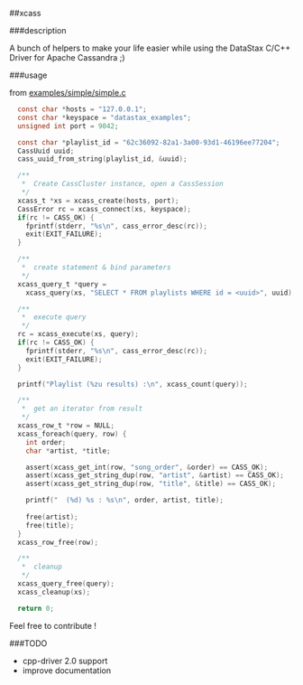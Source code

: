 ##xcass

###description

A bunch of helpers to make your life easier while using the DataStax C/C++ Driver for Apache Cassandra ;)

###usage

from [examples/simple/simple.c](examples/simple/simple.c)

```C
  const char *hosts = "127.0.0.1";
  const char *keyspace = "datastax_examples";
  unsigned int port = 9042;

  const char *playlist_id = "62c36092-82a1-3a00-93d1-46196ee77204";
  CassUuid uuid;
  cass_uuid_from_string(playlist_id, &uuid);

  /**
   *  Create CassCluster instance, open a CassSession
   */
  xcass_t *xs = xcass_create(hosts, port);
  CassError rc = xcass_connect(xs, keyspace);
  if(rc != CASS_OK) {
    fprintf(stderr, "%s\n", cass_error_desc(rc));
    exit(EXIT_FAILURE);
  }

  /**
   *  create statement & bind parameters
   */
  xcass_query_t *query =
    xcass_query(xs, "SELECT * FROM playlists WHERE id = <uuid>", uuid);

  /**
   *  execute query
   */
  rc = xcass_execute(xs, query);
  if(rc != CASS_OK) {
    fprintf(stderr, "%s\n", cass_error_desc(rc));
    exit(EXIT_FAILURE);
  }

  printf("Playlist (%zu results) :\n", xcass_count(query));

  /**
   *  get an iterator from result 
   */
  xcass_row_t *row = NULL;
  xcass_foreach(query, row) {
    int order;
    char *artist, *title;

    assert(xcass_get_int(row, "song_order", &order) == CASS_OK);
    assert(xcass_get_string_dup(row, "artist", &artist) == CASS_OK);
    assert(xcass_get_string_dup(row, "title", &title) == CASS_OK);

    printf("  (%d) %s : %s\n", order, artist, title);
    
    free(artist);
    free(title);
  }
  xcass_row_free(row);

  /**
   *  cleanup
   */
  xcass_query_free(query);
  xcass_cleanup(xs);

  return 0;
```

Feel free to contribute !


###TODO

* cpp-driver 2.0 support
*	improve documentation
